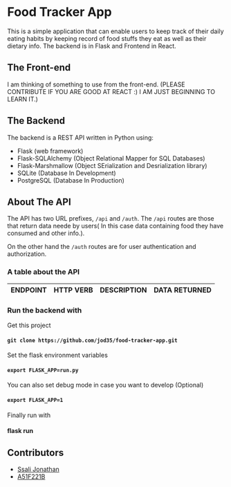 # Food Tracker App

This is a simple application that can enable users to keep track of their daily eating habits by keeping record of food stuffs they eat as well as their dietary info. The backend is in Flask and Frontend in React.

## The Front-end

I am thinking of something to use from the front-end. (PLEASE CONTRIBUTE IF YOU ARE GOOD AT REACT :) I AM JUST BEGINNING TO LEARN IT.)

## The Backend

The backend is a REST API written in Python using:

- Flask (web framework)
- Flask-SQLAlchemy (Object Relational Mapper for SQL Databases)
- Flask-Marshmallow (Object SErialization and Desrialization library)
- SQLite (Database In Development)
- PostgreSQL (Database In Production)

## About The API

The API has two URL prefixes, `/api` and `/auth`. The `/api` routes are those that return data neede by users( In this case data containing food they have consumed and other info.).

On the other hand the `/auth` routes are for user authentication and authorization.

### A table about the API

| ENDPOINT | HTTP VERB | DESCRIPTION | DATA RETURNED |
| -------- | --------- | ----------- | ------------- |


### Run the backend with

Get this project

#### `git clone https://github.com/jod35/food-tracker-app.git`

Set the flask environment variables

#### `export FLASK_APP=run.py`

You can also set debug mode in case you want to develop (Optional)

#### `export FLASK_APP=1`

Finally run with

#### flask run

## Contributors

- [Ssali Jonathan](https://github.com/jod35)
- [A51F221B](https://github.com/A51F221B)
